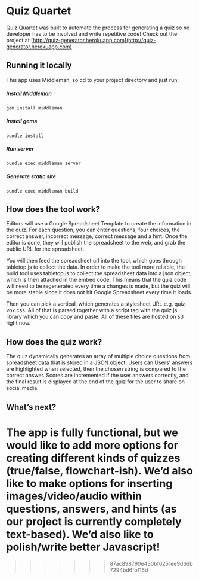 Quiz Quartet
==========

Quiz Quartet was built to automate the process for generating a quiz so no developer has to be involved and write repetitive code! Check out the project at [http://quiz-generator.herokuapp.com](http://quiz-generator.herokuapp.com)


## Running it locally

This app uses Middleman, so cd to your project directory and just run:

##### Install Middleman

`gem install middleman`

##### Install gems

`bundle install`

##### Run server

`bundle exec middleman server`

##### Generate static site

`bundle exec middleman build`


## How does the tool work?

Editors will use a Google Spreadsheet Template to create the information in the quiz. For each question, you can enter questions, four choices, the correct answer, incorrect message, correct message and a hint. Once the editor is done, they will publish the spreadsheet to the web, and grab the public URL for the spreadsheet.

You will then feed the spreadsheet url into the tool, which goes through tabletop.js to collect the data. In order to make the tool more reliable, the build tool uses tabletop.js to collect the spreadsheet data into a json object, which is then attached in the embed code. This means that the quiz code will need to be regenerated every time a changes is made, but the quiz will be more stable since it does not hit Google Spreadsheet every time it loads.

Then you can pick a vertical, which generates a stylesheet URL e.g. quiz-vox.css. All of that is parsed together with a script tag with the quiz.js library which you can copy and paste. All of these files are hosted on s3 right now.



## How does the quiz work?
The quiz dynamically generates an array of multiple choice questions from spreadsheet data that is stored in a JSON object. Users can Users’ answers are highlighted when selected, then the chosen string is compared to the correct answer. Scores are incremented if the user answers correctly, and the final result is displayed at the end of the quiz for the user to share on social media.



## What’s next?
The app is fully functional, but we would like to add more options for creating different kinds of quizzes (true/false, flowchart-ish). We’d also like to make options for inserting images/video/audio within questions, answers, and hints (as our project is currently completely text-based). We’d also like to polish/write better Javascript!
=======
>>>>>>> 87ac898790e430bf6251ee9d6db7294bd6fbf16d
